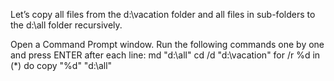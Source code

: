 Let’s copy all files from the d:\vacation folder and all files in sub-folders to the d:\all folder recursively.

Open a Command Prompt window.
Run the following commands one by one and press ENTER after each line:
md "d:\all"
cd /d "d:\vacation"
for /r %d in (*) do copy "%d" "d:\all\"

